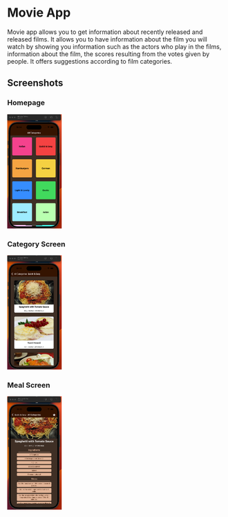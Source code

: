 # Movie App

Movie app allows you to get information about recently released and released films. It allows you to have information about the film you will watch by showing you information such as the actors who play in the films, information about the film, the scores resulting from the votes given by people. It offers suggestions according to film categories.

## Screenshots

### Homepage

<img src="https://github.com/kerimkaraman/meals-app/blob/main/assets/appimages/homepage.png?raw=true" alt="Splash Screen" width="25%" height="25%">

### Category Screen

<img src="https://github.com/kerimkaraman/meals-app/blob/main/assets/appimages/categoryscreen.png?raw=true" alt="Splash Screen" width="25%" height="25%">

### Meal Screen

<img src="https://github.com/kerimkaraman/meals-app/blob/main/assets/appimages/mealscreen.png?raw=true" alt="Splash Screen" width="25%" height="25%">
